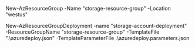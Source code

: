 New-AzResourceGroup  -Name "storage-resource-group" -Location "westus"

New-AzResourceGroupDeployment -name "storage-account-deployment" -ResourceGroupName "storage-resource-group" -TemplateFile ".\azuredeploy.json" -TemplateParameterFile .\azuredeploy.parameters.json